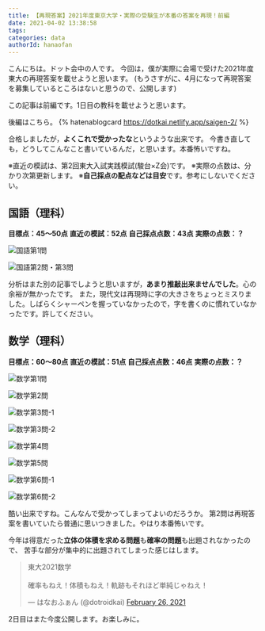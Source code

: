 ```yaml
---
title: 【再現答案】2021年度東京大学・実際の受験生が本番の答案を再現！前編
date: 2021-04-02 13:38:58
tags:
categories: data
authorId: hanaofan
---
```


こんにちは。ドット会中の人です。
今回は，僕が実際に会場で受けた2021年度東大の再現答案を載せようと思います。
(もうさすがに、4月になって再現答案を募集しているところはないと思うので、公開します)

この記事は前編です。1日目の教科を載せようと思います。

後編はこちら。
{% hatenablogcard https://dotkai.netlify.app/saigen-2/ %}

合格しましたが，**よくこれで受かったな**というような出来です。
今書き直しても，どうしてこんなこと書いているんだ，と思います。本番怖いですね。

※直近の模試は、第2回東大入試実践模試(駿台×Z会)です。
※実際の点数は、分かり次第更新します。
※**自己採点の配点などは目安**です。参考にしないでください。

## 国語（理科）

**目標点：45～50点**
**直近の模試：52点**
**自己採点点数：43点**
**実際の点数：？**

![国語第1問](https://lh3.googleusercontent.com/pw/ACtC-3fVLfRQEXi3VdnP_L0wqKe-ckGG1BHDt8AB9OVdSqhuUMkfJCdcbaKbK8aVJ2bfhUNT-QksNlTGieb3yJ5eed2UACyViGuG_zhEco6zodT_8CO5E6OPCwMnDNwJaeKs39-hecjLrdfPvBjgHMFszTXdLQ=w1327-h966-no?authuser=0)

![国語第2問・第3問](https://lh3.googleusercontent.com/pw/ACtC-3erBRIDbIspf561uPPD_1hbDr_wdwYHnAnuQAUxRcf9rFaT_4V_18cvl9pGCJ5dg3WC8BquG6R88WSOUT9x9D4v4PisqN3u_eSvg_f7C98Vq5NzB2i78wVku6mnhszRHQ_26DVNBU8CYYNaWr7rJeTOgA=w1365-h966-no?authuser=0)

分析はまた別の記事でしようと思いますが，**あまり推敲出来ませんでした**。心の余裕が無かったです。
また，現代文は再現時に字の大きさをちょっとミスりました。しばらくシャーペンを握っていなかったので，字を書くのに慣れていなかったです。許してください。

## 数学（理科）

**目標点：60～80点**
**直近の模試：51点**
**自己採点点数：46点**
**実際の点数：？**

![数学第1問](https://lh3.googleusercontent.com/pw/ACtC-3c8X_3XH3p8FEsx_SVxsXolIL33KljzFMh0JIM2FWrcXFYNuWCbRY5AUIfqvCsSQuWpjccDOfYV-GY5jzA-33JFTmq3q-fNAaopra8kCuNlI4HiA66T_9rQZ_UvqAxNRSDa8M8hU4cW1VAOCmJ6rIrOPg=w693-h966-no?authuser=0)

![数学第2問](https://lh3.googleusercontent.com/pw/ACtC-3exLf7Ud2_njq2kpqVRtqnhduHg5qd4nJTzXlWzrx0WuKEbh6iQbOczi-KU2G8kIj2ZnJbY4kUmbNUa7J84zhtimG1-2ubbEb79aIF09WTR2ndDesyGWZKl9cfeuPnD9HMvxRPWJ6ZPoVbb7THziilVtg=w688-h966-no?authuser=0)

![数学第3問-1](https://lh3.googleusercontent.com/pw/ACtC-3dNAX5527r_Dq-2m47VitmnPcKOY0IXGLwnCW5NAb0eCWTL9_vSYJa2YRTz-dBLDAb9Cx87PcbbYnJkvXZ2ZGMYNcisdSHAgQwNOBb5Gt9TtQUEur-I76laR9pay9yOT30j2Yxv1M5DlIPtUDFlhsEzgA=w686-h966-no?authuser=0)

![数学第3問-2](https://lh3.googleusercontent.com/pw/ACtC-3eYkJN-hW8fH0FRTDyct9iSCcHzRNYBX2xmNFLGJHb4PG_G7cvLvi-9QpZhIW8cWs_2T7YPcBvIJDmBnlMfiwbCZ7H8kAcG863LwAAOtzPrELSK2QHUK5r0Bq8kOhtBOFFO_tS5TfVuDPYHAIlml-LKuA=w685-h966-no?authuser=0)

![数学第4問](https://lh3.googleusercontent.com/pw/ACtC-3ecKTgopknYRnl600EG9z86Feb7eqnZRnLcjK8ln8I_T4twOkZ2T9feLHhSHNbZPJcD8bep6jOU7mAqQsvBNYEHyqE30_PBG9n-FXH75dExaWgzqt04R58Eq8eO1sIzcTqhIeycr0HdpVFL_cENHiBouQ=w686-h966-no?authuser=0)

![数学第5問](https://lh3.googleusercontent.com/pw/ACtC-3fEjB5EtXuTIRuucDGMuQqdgz4SSeytn9haL91LNRK-xVjdWWXDONBXTtioFQKRIbDlx8UyhFoxS21T_b0hflPmUmY7tEu4wZSncpk0Y_13Ny-taecaj14kPjqkjK4W_DfBjC1yancmg64YjWNNt_-Tdg=w693-h966-no?authuser=0)

![数学第6問-1](https://lh3.googleusercontent.com/pw/ACtC-3ff_yhNd2pX-_msEE5wxNVweJ4cEQplL_cKtwV8zJCz3867OlMWo07mEUElULBkxNmy100JrDwJe-YleIDmJ2aULrTVy1TjFrli5wfG6yuLyFzXnNCYmjfngdRNbln8idhSSDvDIsC-i7KPrzKKVQOzvQ=w684-h966-no?authuser=0)

![数学第6問-2](https://lh3.googleusercontent.com/pw/ACtC-3fY0ahI-DamA4XGteGR375r_tAngZHdbgAo9W8FamVTHiUEJHsDAe_o7VSQ1l4F7alEYoqdaoq5GWohLQxsWEAlxcHjKd6SvWWuZqu2jxm664G1TpW6IyDtprQHYTS0UpQBr979XEYuzQ35eOIadQvjrQ=w685-h966-no?authuser=0)

酷い出来ですね。こんなんで受かってしまってよいのだろうか。
第2問は再現答案を書いていたら普通に思いつきました。やはり本番怖いです。

今年は得意だった**立体の体積を求める問題**も**確率の問題**も出題されなかったので、
苦手な部分が集中的に出題されてしまった感じはします。

<blockquote class="twitter-tweet"><p lang="ja" dir="ltr">東大2021数学<br><br>確率もねえ！体積もねえ！軌跡もそれほど単純じゃねえ！</p>&mdash; はなおふぁん (@dotroidkai) <a href="https://twitter.com/dotroidkai/status/1365210725384294400?ref_src=twsrc%5Etfw">February 26, 2021</a></blockquote> <script async src="https://platform.twitter.com/widgets.js" charset="utf-8"></script> 

2日目はまた今度公開します。お楽しみに。
